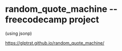 # random_quote_machine -- freecodecamp project

(using jsonp)

https://glptrst.github.io/random_quote_machine/
